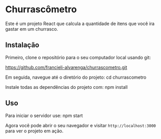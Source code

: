 # Churrascômetro

Este é um projeto React que calcula a quantidade de itens que você ira gastar em um churrasco.

## Instalação

Primeiro, clone o repositório para o seu computador local usando git:

https://github.com/francieli-alvarenga/churrascometro.git


Em seguida, navegue até o diretório do projeto:
cd churrascometro


Instale todas as dependências do projeto com:
npm install


## Uso

Para iniciar o servidor use:
npm start

Agora você pode abrir o seu navegador e visitar `http://localhost:3000` para ver o projeto em ação.


